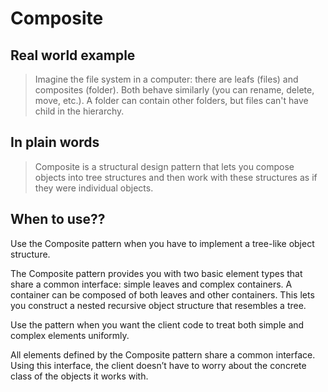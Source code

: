 # Composite

## Real world example

> Imagine the file system in a computer: there are leafs (files) and composites (folder). Both behave similarly (you can rename, delete, move, etc.). A folder can contain other folders, but files can't have child in the hierarchy.

## In plain words

> Composite is a structural design pattern that lets you compose objects into tree structures and then work with these structures as if they were individual objects. 

## When to use??

Use the Composite pattern when you have to implement a tree-like object structure.

The Composite pattern provides you with two basic element types that share a common interface: simple leaves and complex containers. A container can be composed of both leaves and other containers. This lets you construct a nested recursive object structure that resembles a tree.

Use the pattern when you want the client code to treat both simple and complex elements uniformly.

All elements defined by the Composite pattern share a common interface. Using this interface, the client doesn’t have to worry about the concrete class of the objects it works with.
